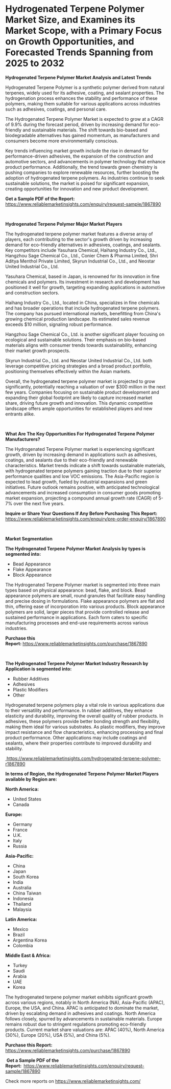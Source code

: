 <p><h1>Hydrogenated Terpene Polymer Market Size, and Examines its Market Scope, with a Primary Focus on Growth Opportunities, and Forecasted Trends Spanning from 2025 to 2032</h1></p><p><strong>Hydrogenated Terpene Polymer Market Analysis and Latest Trends</strong></p>
<p><p>Hydrogenated Terpene Polymer is a synthetic polymer derived from natural terpenes, widely used for its adhesive, coating, and sealant properties. The hydrogenation process enhances the stability and performance of these polymers, making them suitable for various applications across industries such as adhesives, coatings, and personal care.</p><p>The Hydrogenated Terpene Polymer Market is expected to grow at a CAGR of 9.9% during the forecast period, driven by increasing demand for eco-friendly and sustainable materials. The shift towards bio-based and biodegradable alternatives has gained momentum, as manufacturers and consumers become more environmentally conscious. </p><p>Key trends influencing market growth include the rise in demand for performance-driven adhesives, the expansion of the construction and automotive sectors, and advancements in polymer technology that enhance product performance. Additionally, the trend towards green chemistry is pushing companies to explore renewable resources, further boosting the adoption of hydrogenated terpene polymers. As industries continue to seek sustainable solutions, the market is poised for significant expansion, creating opportunities for innovation and new product development.</p></p>
<p><strong>Get a Sample PDF of the Report:&nbsp;</strong> <a href="https://www.reliablemarketinsights.com/enquiry/request-sample/1867890?utm_campaign=2244&utm_medium=2&utm_source=Github&utm_content=ia&utm_term=03042025&utm_id=hydrogenated-terpene-polymer">https://www.reliablemarketinsights.com/enquiry/request-sample/1867890</a></p>
<p>&nbsp;</p>
<p><strong>Hydrogenated Terpene Polymer Major Market Players</strong></p>
<p><p>The hydrogenated terpene polymer market features a diverse array of players, each contributing to the sector's growth driven by increasing demand for eco-friendly alternatives in adhesives, coatings, and sealants. Key competitors include Yasuhara Chemical, Haihang Industry Co., Ltd., Hangzhou Sage Chemical Co., Ltd., Conier Chem & Pharma Limited, Shri Aditya Menthol Private Limited, Skyrun Industrial Co., Ltd., and Neostar United Industrial Co., Ltd.</p><p>Yasuhara Chemical, based in Japan, is renowned for its innovation in fine chemicals and polymers. Its investment in research and development has positioned it well for growth, targeting expanding applications in automotive and construction sectors.</p><p>Haihang Industry Co., Ltd., located in China, specializes in fine chemicals and has broader operations that include hydrogenated terpene polymers. The company has pursued international markets, benefitting from China's growing chemical production landscape. Its estimated sales revenue exceeds $10 million, signaling robust performance.</p><p>Hangzhou Sage Chemical Co., Ltd. is another significant player focusing on ecological and sustainable solutions. Their emphasis on bio-based materials aligns with consumer trends towards sustainability, enhancing their market growth prospects.</p><p>Skyrun Industrial Co., Ltd. and Neostar United Industrial Co., Ltd. both leverage competitive pricing strategies and a broad product portfolio, positioning themselves effectively within the Asian markets.</p><p>Overall, the hydrogenated terpene polymer market is projected to grow significantly, potentially reaching a valuation of over $300 million in the next few years. Companies focusing on sustainable product development and expanding their global footprint are likely to capture increased market share, driving future growth and innovation. This dynamic competitive landscape offers ample opportunities for established players and new entrants alike.</p></p>
<p>&nbsp;</p>
<p><strong>What Are The Key Opportunities For Hydrogenated Terpene Polymer Manufacturers?</strong></p>
<p><p>The Hydrogenated Terpene Polymer market is experiencing significant growth, driven by increasing demand in applications such as adhesives, coatings, and sealants due to their eco-friendly and renewable characteristics. Market trends indicate a shift towards sustainable materials, with hydrogenated terpene polymers gaining traction due to their superior performance qualities and low VOC emissions. The Asia-Pacific region is expected to lead growth, fueled by industrial expansions and green initiatives. Future outlook remains positive, with anticipated technological advancements and increased consumption in consumer goods promoting market expansion, projecting a compound annual growth rate (CAGR) of 5-7% over the next five years.</p></p>
<p><strong>Inquire or Share Your Questions If Any Before Purchasing This Report:</strong> <a href="https://www.reliablemarketinsights.com/enquiry/pre-order-enquiry/1867890?utm_campaign=2244&utm_medium=2&utm_source=Github&utm_content=ia&utm_term=03042025&utm_id=hydrogenated-terpene-polymer">https://www.reliablemarketinsights.com/enquiry/pre-order-enquiry/1867890</a></p>
<p>&nbsp;</p>
<p><strong>Market Segmentation</strong></p>
<p><strong>The Hydrogenated Terpene Polymer Market Analysis by types is segmented into:</strong></p>
<p><ul><li>Bead Appearance</li><li>Flake Appearance</li><li>Block Appearance</li></ul></p>
<p><p>The Hydrogenated Terpene Polymer market is segmented into three main types based on physical appearance: bead, flake, and block. Bead appearance polymers are small, round granules that facilitate easy handling and precise dosing in formulations. Flake appearance polymers are flat and thin, offering ease of incorporation into various products. Block appearance polymers are solid, larger pieces that provide controlled release and sustained performance in applications. Each form caters to specific manufacturing processes and end-use requirements across various industries.</p></p>
<p><strong>Purchase this Report:&nbsp;</strong><a href="https://www.reliablemarketinsights.com/purchase/1867890?utm_campaign=2244&utm_medium=2&utm_source=Github&utm_content=ia&utm_term=03042025&utm_id=hydrogenated-terpene-polymer">https://www.reliablemarketinsights.com/purchase/1867890</a></p>
<p>&nbsp;</p>
<p><strong>The Hydrogenated Terpene Polymer Market Industry Research by Application is segmented into:</strong></p>
<p><ul><li>Rubber Additives</li><li>Adhesives</li><li>Plastic Modifiers</li><li>Other</li></ul></p>
<p><p>Hydrogenated terpene polymers play a vital role in various applications due to their versatility and performance. In rubber additives, they enhance elasticity and durability, improving the overall quality of rubber products. In adhesives, these polymers provide better bonding strength and flexibility, making them ideal for various substrates. As plastic modifiers, they improve impact resistance and flow characteristics, enhancing processing and final product performance. Other applications may include coatings and sealants, where their properties contribute to improved durability and stability.</p></p>
<p><a href="https://www.reliablemarketinsights.com/hydrogenated-terpene-polymer-r1867890?utm_campaign=2244&utm_medium=2&utm_source=Github&utm_content=ia&utm_term=03042025&utm_id=hydrogenated-terpene-polymer">&nbsp;https://www.reliablemarketinsights.com/hydrogenated-terpene-polymer-r1867890</a></p>
<p><strong>In terms of Region, the Hydrogenated Terpene Polymer Market Players available by Region are:</strong></p>
<p>
    <p> <strong> North America: </strong>
        <ul>
            <li>United States</li>
            <li>Canada</li>
        </ul>
        </p> 
    <p> <strong> Europe: </strong>
        <ul>
            <li>Germany</li>
            <li>France</li>
            <li>U.K.</li>
            <li>Italy</li>
            <li>Russia</li>
        </ul>
        </p> 
    <p> <strong> Asia-Pacific: </strong>
        <ul>
            <li>China</li>
            <li>Japan</li>
            <li>South Korea</li>
            <li>India</li>
            <li>Australia</li>
            <li>China Taiwan</li>
            <li>Indonesia</li>
            <li>Thailand</li>
            <li>Malaysia</li>
        </ul>
        </p> 
    <p> <strong> Latin America: </strong>
        <ul>
            <li>Mexico</li>
            <li>Brazil</li>
            <li>Argentina Korea</li>
            <li>Colombia</li>
        </ul>
        </p> 
    <p> <strong> Middle East & Africa: </strong>
        <ul>
            <li>Turkey</li>
            <li>Saudi</li>
            <li>Arabia</li>
            <li>UAE</li>
            <li>Korea</li>
        </ul>
    </p>
    </p>
<p><p>The hydrogenated terpene polymer market exhibits significant growth across various regions, notably in North America (NA), Asia-Pacific (APAC), Europe, the USA, and China. APAC is anticipated to dominate the market, driven by escalating demand in adhesives and coatings. North America follows closely, spurred by advancements in sustainable materials. Europe remains robust due to stringent regulations promoting eco-friendly products. Current market share valuations are: APAC (40%), North America (30%), Europe (20%), USA (5%), and China (5%).</p></p>
<p><strong>Purchase this Report: </strong><a href="https://www.reliablemarketinsights.com/purchase/1867890?utm_campaign=2244&utm_medium=2&utm_source=Github&utm_content=ia&utm_term=03042025&utm_id=hydrogenated-terpene-polymer">https://www.reliablemarketinsights.com/purchase/1867890</a></p>
<p>&nbsp;<strong>Get a Sample PDF of the Report:&nbsp;&nbsp;</strong><a href="https://www.reliablemarketinsights.com/enquiry/request-sample/1867890?utm_campaign=2244&utm_medium=2&utm_source=Github&utm_content=ia&utm_term=03042025&utm_id=hydrogenated-terpene-polymer">https://www.reliablemarketinsights.com/enquiry/request-sample/1867890</a></p>
<p><strong></strong></p>
<p>Check more reports on <a href="https://www.reliablemarketinsights.com/?utm_campaign=2244&utm_medium=2&utm_source=Github&utm_content=ia&utm_term=03042025&utm_id=hydrogenated-terpene-polymer">https://www.reliablemarketinsights.com/</a></p>
